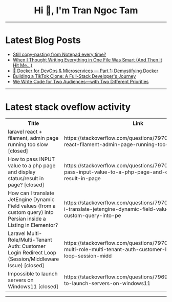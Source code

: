 <h1 align="center">Hi 👋, I'm Tran Ngoc Tam</h1>

---

# Latest Blog Posts 
<!-- BLOG-POST-LIST:START -->
- [Still copy-pasting from Notepad every time?](https://dev.to/slashitapp/still-copy-pasting-from-notepad-every-time-55c2)
- [When I Thought Writing Everything in One File Was Smart &lpar;And Then It Hit Me...&rpar;](https://dev.to/achlacodes/when-i-thought-writing-everything-in-one-file-was-smart-and-then-it-hit-me-50ke)
- [🐳 Docker for DevOps &amp; Microservices — Part 1: Demystifying Docker](https://dev.to/ayush_14189/docker-for-devops-microservices-part-1-demystifying-docker-22hh)
- [Building a TikTok Clone: A Full-Stack Developer&#39;s Journey](https://dev.to/karim__sk/building-a-tiktok-clone-a-full-stack-developers-journey-4mj)
- [We Write Code for Two Audiences—with Two Different Priorities](https://dev.to/canro91/we-write-code-for-two-audiences-with-two-different-priorities-l02)
<!-- BLOG-POST-LIST:END -->

---

# Latest stack oveflow activity
<table>
  <tr><th>Title</th><th>Link</th></tr>
  <!-- STACKOVERFLOW:START --><tr><td>laravel react + filament, admin page running too slow [closed]</td><td>https://stackoverflow.com/questions/79700386/laravel-react-filament-admin-page-running-too-slow</td></tr><tr><td>How to pass INPUT value to a php page and display status/result in page? [closed]</td><td>https://stackoverflow.com/questions/79700258/how-to-pass-input-value-to-a-php-page-and-display-status-result-in-page</td></tr><tr><td>How can I translate JetEngine Dynamic Field values &lpar;from a custom query&rpar; into Persian inside a Listing in Elementor?</td><td>https://stackoverflow.com/questions/79700101/how-can-i-translate-jetengine-dynamic-field-values-from-a-custom-query-into-pe</td></tr><tr><td>Laravel Multi-Role/Multi-Tenant Auth: Customer Login Redirect Loop &lpar;Session/Middleware Issue&rpar; [closed]</td><td>https://stackoverflow.com/questions/79700035/laravel-multi-role-multi-tenant-auth-customer-login-redirect-loop-session-midd</td></tr><tr><td>Impossible to launch servers on Windows11 [closed]</td><td>https://stackoverflow.com/questions/79699994/impossible-to-launch-servers-on-windows11</td></tr><!-- STACKOVERFLOW:END -->
</table>

---


